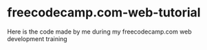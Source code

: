 # freecodecamp.com-web-tutorial
Here is the code made by me during my freecodecamp.com web development training
